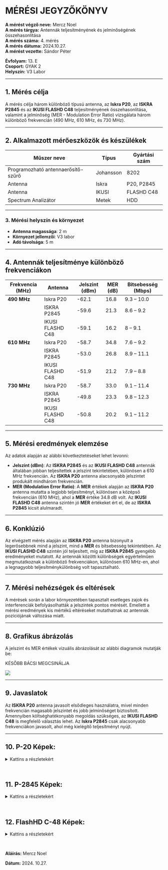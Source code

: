 
<h1 id="mérési-jegyzőkönyv">MÉRÉSI JEGYZŐKÖNYV</h1>

<p><strong>A mérést végző neve:</strong> Mercz Noel<br />
<strong>A mérés tárgya:</strong> Antennák teljesítményének és jelminőségének összehasonlítása<br />
<strong>A mérés száma:</strong> 4. mérés<br />
<strong>A mérés dátuma:</strong> 2024.10.27.<br />
<strong>A mérést vezette:</strong> Sándor Péter</p>

<p><strong>Évfolyam:</strong> 13. E<br />
<strong>Csoport:</strong> GYAK 2<br />
<strong>Helyszín:</strong> V3 Labor</p>

<hr />

<h2 id="1-mérés-célja">1. Mérés célja</h2>
<p>A mérés célja három különböző típusú antenna, az <strong>Iskra P20</strong>, az <strong>ISKRA P2845</strong> és az <strong>IKUSI FLASHD C48</strong> teljesítményének összehasonlítása, valamint a jelminőség (MER - Modulation Error Ratio) vizsgálata három különböző frekvencián (490 MHz, 610 MHz, és 730 MHz).</p>

<hr />

<h2 id="2-alkalmazott-mérőeszközök-és-készülékek">2. Alkalmazott mérőeszközök és készülékek</h2>

<table>
  <thead>
    <tr>
      <th>Műszer neve</th>
      <th>Típus</th>
      <th>Gyártási szám</th>
    </tr>
  </thead>
  <tbody>
    <tr>
      <td>Programozható antennaerősítő-szűrő</td>
      <td>Johansson</td>
      <td>8202</td>
    </tr>
    <tr>
      <td>Antenna</td>
      <td>Iskra</td>
      <td>P20, P2845</td>
    </tr>
    <tr>
      <td>Antenna</td>
      <td>IKUSI</td>
      <td>FLASHD C48</td>
    </tr>
    <tr>
      <td>Spectrum Analizátor</td>
      <td>Metek</td>
      <td>HDD</td>
    </tr>
  </tbody>
</table>

<hr />

<h3 id="3-mérési-helyszín-és-környezet">3. <strong>Mérési helyszín és környezet</strong></h3>
<ul>
  <li><strong>Antenna magassága</strong>: 2 m</li>
  <li><strong>Környezet jellemzői</strong>: V3 labor</li>
  <li><strong>Adó távolsága</strong>: 5 m</li>
</ul>

<hr />

<h2 id="4-antennák-teljesítménye-különböző-frekvenciákon">4. Antennák teljesítménye különböző frekvenciákon</h2>

<table>
  <thead>
    <tr>
      <th>Frekvencia (MHz)</th>
      <th>Antenna</th>
      <th>Jelszint (dBm)</th>
      <th>MER (dB)</th>
      <th>Bitsebesség (Mbps)</th>
    </tr>
  </thead>
  <tbody>
    <tr>
      <td><strong>490 MHz</strong></td>
      <td>Iskra P20</td>
      <td>-62.1</td>
      <td>16.8</td>
      <td>9.3 – 10.0</td>
    </tr>
    <tr>
      <td> </td>
      <td>ISKRA P2845</td>
      <td>-59.6</td>
      <td>21.3</td>
      <td>8.6 – 9.2</td>
    </tr>
    <tr>
      <td> </td>
      <td>IKUSI FLASHD C48</td>
      <td>-59.1</td>
      <td>16.2</td>
      <td>8 – 9.1</td>
    </tr>
    <tr>
      <td><strong>610 MHz</strong></td>
      <td>Iskra P20</td>
      <td>-58.7</td>
      <td>34.8</td>
      <td>7.6 – 9.2</td>
    </tr>
    <tr>
      <td> </td>
      <td>ISKRA P2845</td>
      <td>-53.0</td>
      <td>26.8</td>
      <td>8.9 – 11.1</td>
    </tr>
    <tr>
      <td> </td>
      <td>IKUSI FLASHD C48</td>
      <td>-51.9</td>
      <td>21.2</td>
      <td>7.9 – 8.8</td>
    </tr>
    <tr>
      <td><strong>730 MHz</strong></td>
      <td>Iskra P20</td>
      <td>-58.7</td>
      <td>33.0</td>
      <td>9.1 – 11.4</td>
    </tr>
    <tr>
      <td> </td>
      <td>ISKRA P2845</td>
      <td>-49.8</td>
      <td>23.3</td>
      <td>9.8 – 12.3</td>
    </tr>
    <tr>
      <td> </td>
      <td>IKUSI FLASHD C48</td>
      <td>-50.8</td>
      <td>20.2</td>
      <td>9.1 – 11.2</td>
    </tr>
  </tbody>
</table>

<hr />

<h2 id="5-mérési-eredmények-elemzése">5. Mérési eredmények elemzése</h2>
<p>Az adatok alapján az alábbi következtetéseket lehet levonni:</p>
<ul>
  <li><strong>Jelszint (dBm)</strong>: Az <strong>ISKRA P2845</strong> és az <strong>IKUSI FLASHD C48</strong> antennák általában jobban teljesítettek a jelszint tekintetében, különösen a 610 MHz frekvencián. Az <strong>ISKRA P20</strong> antenna alacsonyabb jelszintet produkált mindhárom frekvencián.</li>
  <li><strong>MER (Modulation Error Ratio)</strong>: A <strong>MER</strong> értékek alapján az <strong>ISKRA P20</strong> antenna mutatta a legjobb teljesítményt, különösen a középső frekvencián (610 MHz), ahol a <strong>MER</strong> értéke 34.8 dB volt. Az <strong>IKUSI FLASHD C48</strong> antenna szintén jó <strong>MER</strong> értékeket ért el, de az <strong>ISKRA P2845</strong> kicsit alulmaradt.</li>
</ul>

<hr />

<h2 id="6-konklúzió">6. Konklúzió</h2>
<p>Az elvégzett mérés alapján az <strong>ISKRA P20</strong> antenna bizonyult a legerősebbnek mind a jelszint, mind a <strong>MER</strong> és bitsebesség tekintetében. Az <strong>IKUSI FLASHD C48</strong> szintén jól teljesített, míg az <strong>ISKRA P2845</strong> gyengébb eredményeket mutatott. Az antennák közötti különbségek egyértelműen megmutatkoznak a különböző frekvenciákon, különösen 610 MHz-en, ahol a legnagyobb teljesítménykülönbség volt tapasztalható.</p>

<hr />

<h2 id="7-mérési-nehézségek-és-eltérések">7. Mérési nehézségek és eltérések</h2>
<p>A mérések során a labor környezetében tapasztalt esetleges zajok és interferenciák befolyásolhatták a jelszintek pontos mérését. Emellett a mérési eredmények kis mértékű eltéréseket mutathatnak az antennák pozíciójának változása miatt.</p>

<hr />

<h2 id="8-grafikus-ábrázolás">8. Grafikus ábrázolás</h2>
<p>A jelszint és MER értékek vizuális ábrázolását az alábbi diagramok mutatják be:</p>


KÉSŐBB BÁCSI MEGCSINÁLJA
<p><img src="kep" /></p>

<hr />

<h2 id="9-javaslatok">9. Javaslatok</h2>
<p>Az <strong>ISKRA P20</strong> antenna javasolt elsődleges használatra, mivel minden frekvencián magasabb jelszintet és jobb jelminőséget biztosított. Amennyiben költséghatékonyabb megoldás szükséges, az <strong>IKUSI FLASHD C48</strong> is megfelelő választás lehet. Az <strong>Iskra P2845</strong> csak alacsonyabb frekvenciákon javasolt, ahol még kielégítő teljesítményt nyújt.</p>

<hr />

<h2 id="10-p-20-képek">10. P-20 Képek:</h2>
<details>
<summary>Kattins a részletekért</summary>

**490Mhz Mért Képek:**
    <img src="https://noel-mercz.github.io/Meresijegyzokonyvek/06_meres/kepek/P20/490 mhz/its_snapshot_0001.bmp" />
    <img src="https://noel-mercz.github.io/Meresijegyzokonyvek/06_meres/kepek/P20/490 mhz/its_snapshot_0002.bmp" />
    <img src="https://noel-mercz.github.io/Meresijegyzokonyvek/06_meres/kepek/P20/490 mhz/its_snapshot_0003.bmp" />


---

**610Mhz Mért Képek*
    <img src="https://noel-mercz.github.io/Meresijegyzokonyvek/06_meres/kepek/P20/610 mhz/its_snapshot_0001.bmp" />
    <img src="https://noel-mercz.github.io/Meresijegyzokonyvek/06_meres/kepek/P20/610 mhz/its_snapshot_0002.bmp" />
    <img src="https://noel-mercz.github.io/Meresijegyzokonyvek/06_meres/kepek/P20/610 mhz/its_snapshot_0003.bmp" />

---

**730MHz Mért Képek**
    <img src="https://noel-mercz.github.io/Meresijegyzokonyvek/06_meres/kepek/P20/730 mhz/its_snapshot_0001.bmp" />
    <img src="https://noel-mercz.github.io/Meresijegyzokonyvek/06_meres/kepek/P20/730 mhz/its_snapshot_0002.bmp" />
    <img src="https://noel-mercz.github.io/Meresijegyzokonyvek/06_meres/kepek/P20/730 mhz/its_snapshot_0003.bmp" />

---

</details>

<p><br /></p>

<h2 id="11-p-2845-képek">11. P-2845 Képek:</h2>
<details>

<summary>Kattins a részletekért</summary>

**490Mhz Mért Képek:**
    <img src="https://noel-mercz.github.io/Meresijegyzokonyvek/06_meres/kepek/P2856/490 mhz/its_snapshot_0001.bmp" />
    <img src="https://noel-mercz.github.io/Meresijegyzokonyvek/06_meres/kepek/P2856/490 mhz/its_snapshot_0002.bmp" />
    <img src="https://noel-mercz.github.io/Meresijegyzokonyvek/06_meres/kepek/P2856/490 mhz/its_snapshot_0003.bmp" />

---

**610MHz Mért Képek**
    <img src="https://noel-mercz.github.io/Meresijegyzokonyvek/06_meres/kepek/P2856/610 mhz/its_snapshot_0001.bmp" />
    <img src="https://noel-mercz.github.io/Meresijegyzokonyvek/06_meres/kepek/P2856/610 mhz/its_snapshot_0002.bmp" />
    <img src="https://noel-mercz.github.io/Meresijegyzokonyvek/06_meres/kepek/P2856/610 mhz/its_snapshot_0003.bmp" />

---

**730MHz Mért Képek**
    <img src="https://noel-mercz.github.io/Meresijegyzokonyvek/06_meres/kepek/P2856/730 mhz/its_snapshot_0001.bmp" />
    <img src="https://noel-mercz.github.io/Meresijegyzokonyvek/06_meres/kepek/P2856/730 mhz/its_snapshot_0002.bmp" />
    <img src="https://noel-mercz.github.io/Meresijegyzokonyvek/06_meres/kepek/P2856/730 mhz/its_snapshot_0003.bmp" />

---

</details>

<p><br /></p>

<h2 id="12-flashhd-c-48-képek">12. FlashHD C-48 Képek:</h2>
<details>
<summary>Kattins a részletekért</summary>

**490Mhz Mért Képek:**
    <img src="https://noel-mercz.github.io/Meresijegyzokonyvek/06_meres/kepek/C48/490 mhz/its_snapshot_0001.bmp" />
    <img src="https://noel-mercz.github.io/Meresijegyzokonyvek/06_meres/kepek/C48/490 mhz/its_snapshot_0002.bmp" />
    <img src="https://noel-mercz.github.io/Meresijegyzokonyvek/06_meres/kepek/C48/490 mhz/its_snapshot_0003.bmp" />

---

**610MHz Mért Képek**
    <img src="https://noel-mercz.github.io/Meresijegyzokonyvek/06_meres/kepek/C48/610 mhz/its_snapshot_0001.bmp" />
    <img src="https://noel-mercz.github.io/Meresijegyzokonyvek/06_meres/kepek/C48/610 mhz/its_snapshot_0002.bmp" />
    <img src="https://noel-mercz.github.io/Meresijegyzokonyvek/06_meres/kepek/C48/610 mhz/its_snapshot_0003.bmp" />

---

**730MHz Mért Képek**
    <img src="https://noel-mercz.github.io/Meresijegyzokonyvek/06_meres/kepek/C48/730 mhz/its_snapshot_0001.bmp" />
    <img src="https://noel-mercz.github.io/Meresijegyzokonyvek/06_meres/kepek/C48/730 mhz/its_snapshot_0002.bmp" />
    <img src="https://noel-mercz.github.io/Meresijegyzokonyvek/06_meres/kepek/C48/730 mhz/its_snapshot_0003.bmp" />

---

</details>

<p><br /></p>

<p><strong>Aláírás:</strong> Mercz Noel</p>

<p><strong>Dátum:</strong> 2024. 10.27.</p>

</html>
